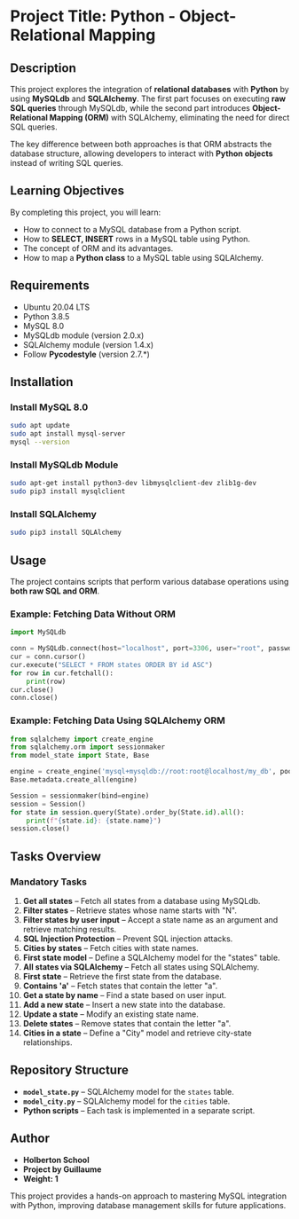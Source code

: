 # Project Title: Python - Object-Relational Mapping

## Description  
This project explores the integration of **relational databases** with **Python** by using **MySQLdb** and **SQLAlchemy**. The first part focuses on executing **raw SQL queries** through MySQLdb, while the second part introduces **Object-Relational Mapping (ORM)** with SQLAlchemy, eliminating the need for direct SQL queries.

The key difference between both approaches is that ORM abstracts the database structure, allowing developers to interact with **Python objects** instead of writing SQL queries.

## Learning Objectives  
By completing this project, you will learn:
- How to connect to a MySQL database from a Python script.
- How to **SELECT, INSERT** rows in a MySQL table using Python.
- The concept of ORM and its advantages.
- How to map a **Python class** to a MySQL table using SQLAlchemy.

## Requirements  
- Ubuntu 20.04 LTS  
- Python 3.8.5  
- MySQL 8.0  
- MySQLdb module (version 2.0.x)  
- SQLAlchemy module (version 1.4.x)  
- Follow **Pycodestyle** (version 2.7.\*)  

## Installation  
### Install MySQL 8.0  
```bash
sudo apt update
sudo apt install mysql-server
mysql --version
```
### Install MySQLdb Module  
```bash
sudo apt-get install python3-dev libmysqlclient-dev zlib1g-dev
sudo pip3 install mysqlclient
```
### Install SQLAlchemy  
```bash
sudo pip3 install SQLAlchemy
```

## Usage  
The project contains scripts that perform various database operations using **both raw SQL and ORM**.

### Example: Fetching Data Without ORM  
```python
import MySQLdb

conn = MySQLdb.connect(host="localhost", port=3306, user="root", passwd="root", db="my_db")
cur = conn.cursor()
cur.execute("SELECT * FROM states ORDER BY id ASC")
for row in cur.fetchall():
    print(row)
cur.close()
conn.close()
```

### Example: Fetching Data Using SQLAlchemy ORM  
```python
from sqlalchemy import create_engine
from sqlalchemy.orm import sessionmaker
from model_state import State, Base

engine = create_engine('mysql+mysqldb://root:root@localhost/my_db', pool_pre_ping=True)
Base.metadata.create_all(engine)

Session = sessionmaker(bind=engine)
session = Session()
for state in session.query(State).order_by(State.id).all():
    print(f"{state.id}: {state.name}")
session.close()
```

## Tasks Overview  
### **Mandatory Tasks**
1. **Get all states** – Fetch all states from a database using MySQLdb.  
2. **Filter states** – Retrieve states whose name starts with "N".  
3. **Filter states by user input** – Accept a state name as an argument and retrieve matching results.  
4. **SQL Injection Protection** – Prevent SQL injection attacks.  
5. **Cities by states** – Fetch cities with state names.  
6. **First state model** – Define a SQLAlchemy model for the "states" table.  
7. **All states via SQLAlchemy** – Fetch all states using SQLAlchemy.  
8. **First state** – Retrieve the first state from the database.  
9. **Contains 'a'** – Fetch states that contain the letter "a".  
10. **Get a state by name** – Find a state based on user input.  
11. **Add a new state** – Insert a new state into the database.  
12. **Update a state** – Modify an existing state name.  
13. **Delete states** – Remove states that contain the letter "a".  
14. **Cities in a state** – Define a "City" model and retrieve city-state relationships.

## Repository Structure  
- **`model_state.py`** – SQLAlchemy model for the `states` table.  
- **`model_city.py`** – SQLAlchemy model for the `cities` table.  
- **Python scripts** – Each task is implemented in a separate script.  

## Author  
- **Holberton School**  
- **Project by Guillaume**  
- **Weight: 1**  

This project provides a hands-on approach to mastering MySQL integration with Python, improving database management skills for future applications.
